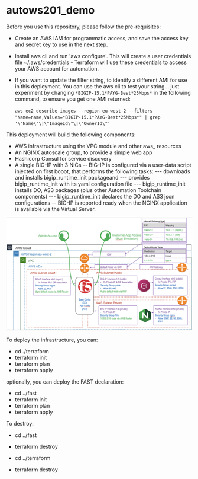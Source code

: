 # autows201_demo

Before you use this repository, please follow the pre-requisites:

-   Create an AWS IAM for programmatic access, and save the access key and secret key to use in the next step.
-   Install aws cli and run 'aws configure'.  This will create a user credentials file ~/.aws/credentials - Terraform will use these credentials to access your AWS account for automation.

-   If you want to update the filter string, to identify a different AMI for use in this deployment.  You can use the aws cli to test your string... just experiment by changing `*BIGIP-15.1*PAYG-Best*25Mbps*` in the following command, to ensure you get one AMI returned:

    `aws ec2 describe-images --region eu-west-2 --filters "Name=name,Values=*BIGIP-15.1*PAYG-Best*25Mbps*" | grep '\"Name\"\|\"ImageId\"\|\"OwnerId\"'`

This deployment will build the following components:

-   AWS infrastructure using the VPC module and other aws_ resources
-   An NGINX autoscale group, to provide a simple web app
-   Hashicorp Consul for service discovery
-   A single BIG-IP with 3 NICs
--  BIG-IP is configured via a user-data script injected on first booot, that performs the following tasks:
--- downloads and installs bigip_runtime_init packageand 
--- provides bigip_runtime_init with its yaml configuration file
--- bigip_runtime_init installs DO, AS3 packages (plus other Automation Toolchain components)
--- bigip_runtime_init declares the DO and AS3 json configurations
--  BIG-IP is reported ready when the NGINX application is available via the Virtual Server.

<img src="./images/deploy_diagram.png">

To deploy the infrastructure, you can:
-   cd ./terraform
-   terraform init
-   terraform plan
-   terraform apply

optionally, you can deploy the FAST declaration:
-   cd ../fast
-   terraform init
-   terraform plan
-   terraform apply


To destroy:
-   cd ../fast 
-   terraform destroy

-   cd ../terraform 
-   terraform destroy
